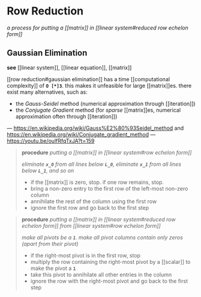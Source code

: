 # Row Reduction

_a process for putting a [[matrix]] in [[linear system#reduced row echelon form]]_

## Gaussian Elimination

**see** [[linear system]], [[linear equation]], [[matrix]]

[[row reduction#gaussian elimination]] has a time [[computational complexity]] of **`O [*]3`**. this makes it unfeasible for large [[matrix]]es. there exist many alternatives, such as:

- the _Gauss-Seidel_ method (numerical approximation through [[iteration]])
- the _Conjugate Gradient_ method (for _sparse_ [[matrix]]es, numerical approximation often through [[iteration]])

&mdash; <https://en.wikipedia.org/wiki/Gauss%E2%80%93Seidel_method> and <https://en.wikipedia.org/wiki/Conjugate_gradient_method> &mdash; <https://youtu.be/oulfRfqTxJA?t=159>

> **procedure** _putting a [[matrix]] in [[linear system#row echelon form]]_
>
> _eliminate **`x_0`** from all lines below **`L_0`**, eliminate **`x_1`** from all lines below **`L_1`**, and so on_
>
> - if the [[matrix]] is zero, stop. if one row remains, stop.
> - bring a non-zero entry to the first row of the left-most non-zero column
> - annihilate the rest of the column using the first row
> - ignore the first row and go back to the first step

> **procedure** _putting a [[matrix]] in [[linear system#reduced row echelon form]] from [[linear system#row echelon form]]_
>
> _make all pivots be a **`1`**. make all pivot columns contain only zeros (apart from their pivot)_
>
> - if the right-most pivot is in the first row, stop
> - multiply the row containing the right-most pivot by a [[scalar]] to make the pivot a **`1`**
> - take this pivot to annihilate all other entries in the column
> - ignore the row with the right-most pivot and go back to the first step
